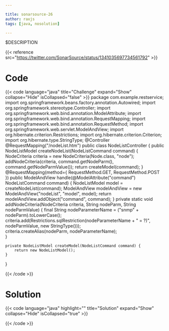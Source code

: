 ```yaml
---

title: sonarsource-26
author: raxjs
tags: [java, nosolution]

---
```


$DESCRIPTION

<!--more-->
{{< reference src="https://twitter.com/SonarSource/status/1341035697734561792" >}}

# Code
{{< code language="java"  title="Challenge" expand="Show" collapse="Hide" isCollapsed="false" >}}
package com.example.restservice;
import org.springframework.beans.factory.annotation.Autowired;
import org.springframework.stereotype.Controller;
import org.springframework.web.bind.annotation.ModelAttribute;
import org.springframework.web.bind.annotation.RequestMapping;
import org.springframework.web.bind.annotation.RequestMethod;
import org.springframework.web.servlet.ModelAndView;
import org.hibernate.criterion.Restrictions;
import org.hibernate.criterion.Criterion;
import org.hibernate.type.StringType;
@Controller
@RequestMapping("/nodeList.htm")
public class NodeListController {
    public NodeListModel createNodeList(NodeListCommand command) {
        NodeCriteria criteria = new NodeCriteria(Node.class, "node");
        addNodeCriteria(criteria, command.getNodeParm(), command.getNodeParmValue());
        return createModel(command);
    }
    @RequestMapping(method={ RequestMethod.GET, RequestMethod.POST })
    public ModelAndView handle(@ModelAttribute("command") NodeListCommand command) {
        NodeListModel model = createNodeList(command);
        ModelAndView modelAndView = new ModelAndView("nodeList", "model", model);
        return modelAndView.addObject("command", command);
    }
    private static void addNodeCriteria(NodeCriteria criteria,
            String nodeParm, String nodeParmValue) {
        final String nodeParameterName = ("snmp" + nodeParm).toLowerCase();    
        criteria.add(Restrictions.sqlRestriction(nodeParameterName + " = ?)", 
            nodeParmValue, new StringType()));       
        criteria.createAlias(nodeParm, nodeParameterName);    
    }
    
    private NodeListModel createModel(NodeListCommand command) {
        return new NodeListModel();
    }
}

{{< /code >}}

# Solution
{{< code language="java" highlight="" title="Solution" expand="Show" collapse="Hide" isCollapsed="true" >}}

{{< /code >}}